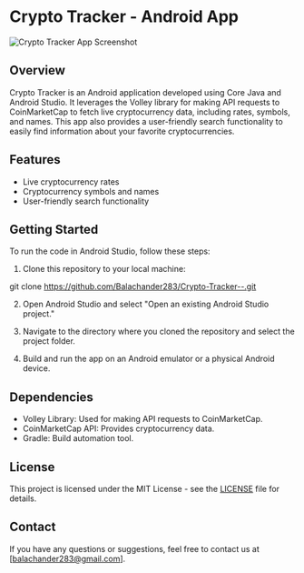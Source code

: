 # Crypto Tracker - Android App

![Crypto Tracker App Screenshot]([app_screenshot.png](https://github.com/Balachander283/Crypto-Tracker--/issues/1#issue-1928994201))

## Overview

Crypto Tracker is an Android application developed using Core Java and Android Studio. It leverages the Volley library for making API requests to CoinMarketCap to fetch live cryptocurrency data, including rates, symbols, and names. This app also provides a user-friendly search functionality to easily find information about your favorite cryptocurrencies.

## Features

- Live cryptocurrency rates
- Cryptocurrency symbols and names
- User-friendly search functionality

## Getting Started

To run the code in Android Studio, follow these steps:

1. Clone this repository to your local machine:

git clone https://github.com/Balachander283/Crypto-Tracker--.git

2. Open Android Studio and select "Open an existing Android Studio project."

3. Navigate to the directory where you cloned the repository and select the project folder.

4. Build and run the app on an Android emulator or a physical Android device.

## Dependencies

- Volley Library: Used for making API requests to CoinMarketCap.
- CoinMarketCap API: Provides cryptocurrency data.
- Gradle: Build automation tool.

## License

This project is licensed under the MIT License - see the [LICENSE](LICENSE) file for details.

## Contact

If you have any questions or suggestions, feel free to contact us at [balachander283@gmail.com].
